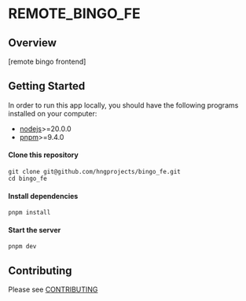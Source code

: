 # REMOTE_BINGO_FE

## Overview

[remote bingo frontend]

## Getting Started

In order to run this app locally, you should have the following programs installed on your computer:

- [nodejs](https://nodejs.org/)>=20.0.0
- [pnpm](https://yarnpkg.com/)>=9.4.0

#### Clone this repository

```
git clone git@github.com/hngprojects/bingo_fe.git
cd bingo_fe
```

#### Install dependencies

```
pnpm install
```

#### Start the server

```
pnpm dev
```

## Contributing

Please see [CONTRIBUTING](./CONTRIBUTING.md)
